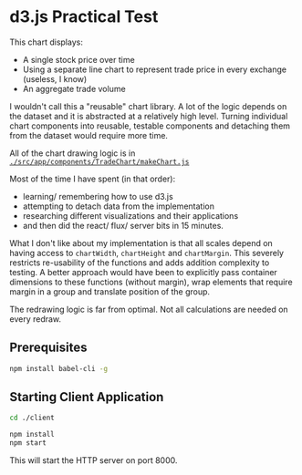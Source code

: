 # d3.js Practical Test

This chart displays:

* A single stock price over time
* Using a separate line chart to represent trade price in every exchange (useless, I know)
* An aggregate trade volume

I wouldn't call this a "reusable" chart library. A lot of the logic depends on the dataset and it is abstracted at a relatively high level. Turning individual chart components into reusable, testable components and detaching them from the dataset would require more time.

All of the chart drawing logic is in [`./src/app/components/TradeChart/makeChart.js`](./src/app/components/TradeChart/makeChart.js)

Most of the time I have spent (in that order):

* learning/ remembering how to use d3.js
* attempting to detach data from the implementation
* researching different visualizations and their applications
* and then did the react/ flux/ server bits in 15 minutes.

What I don't like about my implementation is that all scales depend on having access to `chartWidth`, `chartHeight` and `chartMargin`. This severely restricts re-usability of the functions and adds addition complexity to testing. A better approach would have been to explicitly pass container dimensions to these functions (without margin), wrap elements that require margin in a group and translate position of the group.

The redrawing logic is far from optimal. Not all calculations are needed on every redraw.

## Prerequisites

```sh
npm install babel-cli -g
```

## Starting Client Application

```sh
cd ./client

npm install
npm start
```

This will start the HTTP server on port 8000.
